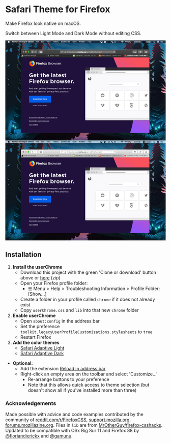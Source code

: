# Safari Theme for Firefox

Make Firefox look native on macOS.

Switch between Light Mode and Dark Mode without editing CSS.

![screenshot](https://raw.githubusercontent.com/diedummydie/Safari-Theme-for-Firefox/master/etc/screenshot.jpg)

## Installation

1. **Install the userChrome**
   - Download this project with the green 'Clone or download' button above or [here](https://github.com/diedummydie/Safari-Theme-for-Firefox/archive/master.zip) (zip)
   - Open your Firefox profile folder:
     - ☰ Menu > Help > Troubleshooting Information > Profile Folder: [Show...]
   - Create a folder in your profile called `chrome` if it does not already exist
   - Copy `userChrome.css` and `lib` into that new `chrome` folder
2. **Enable userChrome**
   - Open `about:config` in the address bar
   - Set the preference `toolkit.legacyUserProfileCustomizations.stylesheets` to `true`
   - Restart Firefox
3. **Add the color themes**
   - [Safari Adaptive Light](https://addons.mozilla.org/en-US/firefox/addon/safari-adapt-light/)
   - [Safari Adaptive Dark](https://addons.mozilla.org/en-US/firefox/addon/safari-adapt-dark/)

- **Optional:**
  - Add the extension [Reload in address bar](https://addons.mozilla.org/en-US/firefox/addon/reload-in-address-bar/)
  - Right-click an empty area on the toolbar and select 'Customize...'
    - Re-arrange buttons to your preference
    - Note that this allows quick access to theme selection (but doesn't show all if you've installed more than three)

### Acknowledgements

Made possible with advice and code examples contributed by the community of [reddit.com/r/FirefoxCSS](https://www.reddit.com/r/FirefoxCSS/), [support.mozilla.org](https://support.mozilla.org/en-US/questions/firefox), [forums.mozillazine.org](http://forums.mozillazine.org/). Files in `lib` are from [MrOtherGuy/firefox-csshacks](https://github.com/MrOtherGuy/firefox-csshacks/). Updated to be compatible with OSx Big Sur 11 and Firefox 88 by [@floriandierickx](https://github.com/floriandierickx/) and [@gamunu](https://github.com/gamunu).
